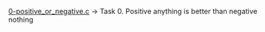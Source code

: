 [0-positive_or_negative.c](./0-positive_or_negative.c) -> Task 0.  Positive anything is better than negative nothing
